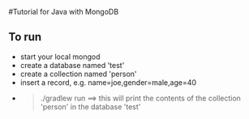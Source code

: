 #Tutorial for Java with MongoDB

## To run
* start your local mongod
* create a database named 'test'
* create a collection named 'person'
* insert a record, e.g. name=joe,gender=male,age=40
* > ./gradlew run ==> this will print the contents of the collection 'person' in the database 'test'
